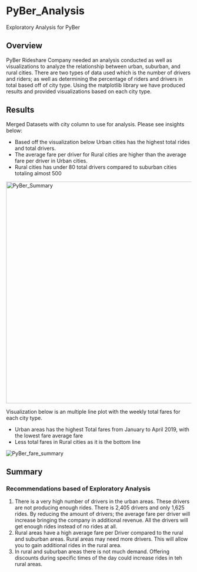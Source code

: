 # PyBer_Analysis
Exploratory Analysis for PyBer
## Overview 

PyBer Rideshare Company needed an analysis conducted as well as visualizations to analyze the relationship between urban, suburban, and rural cities. There are two types of data used which is the number of drivers and riders; as well as determining the percentage of riders and drivers in total based off of city type. Using the matplotlib library we have produced results and provided visualizations based on each city type.
## Results
Merged Datasets with city column to use for analysis. Please see insights below:
- Based off the visualization below Urban cities has the highest total rides and total drivers.
- The average fare per driver for Rural cities are higher than the average fare per driver in Urban cities.
- Rural cities has under 80 total drivers compared to suburban cities totaling almost 500
<img width="601" alt="PyBer_Summary" src="https://user-images.githubusercontent.com/101374716/165001354-3df2383c-3f6a-426b-9c03-f2740f76dd7e.png">

Visualization below is an multiple line plot with the weekly total fares for each city type.
- Urban areas has the highest Total fares from January to April 2019, with the lowest fare average fare
- Less total fares in Rural cities as it is the bottom line

![PyBer_fare_summary](https://user-images.githubusercontent.com/101374716/165001394-1c65679f-c4ff-48a5-a50e-bfad01d683ff.png)


## Summary
### Recommendations based of Exploratory Analysis

1. There is a very high number of drivers in the urban areas. These drivers are not producing enough rides. There is 2,405 drivers and only 1,625 rides.      By reducing the amount of drivers; the average fare per driver will increase bringing the company in additional revenue. All the drivers will get enough rides instead of no rides at all.
2. Rural areas have a high average fare per Driver compared to the rural and suburban areas. Rural areas may need more drivers. This will allow you to gain additional rides in the rural area.
3. In rural and suburban areas there is not much demand. Offering discounts during specific times of the day could increase rides in teh rural areas.
